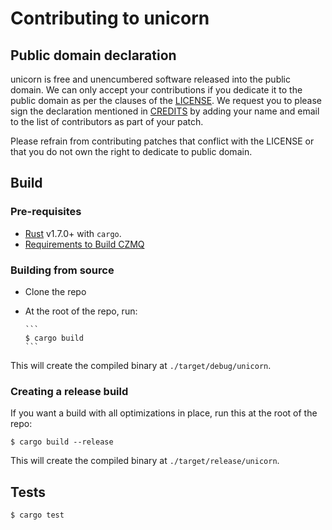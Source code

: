 # Contributing to unicorn

## Public domain declaration

unicorn is free and unencumbered software released into the public domain. We can only accept your contributions if you dedicate it to the public domain as per the clauses of the [LICENSE](LICENSE). We request you to please sign the declaration mentioned in [CREDITS](credits.md) by adding your name and email to the list of contributors as part of your patch.

Please refrain from contributing patches that conflict with the LICENSE or that you do not own the right to dedicate to public domain.

## Build

### Pre-requisites

- [Rust](https://www.rust-lang.org/) v1.7.0+ with `cargo`.
- [Requirements to Build CZMQ](https://github.com/zeromq/czmq#building-and-installing) 

### Building from source

- Clone the repo
- At the root of the repo, run:

      ```
      $ cargo build
      ```

This will create the compiled binary at `./target/debug/unicorn`.

### Creating a release build

If you want a build with all optimizations in place, run this at the root of the repo:

```
$ cargo build --release
```

This will create the compiled binary at `./target/release/unicorn`.

## Tests

```
$ cargo test
```
